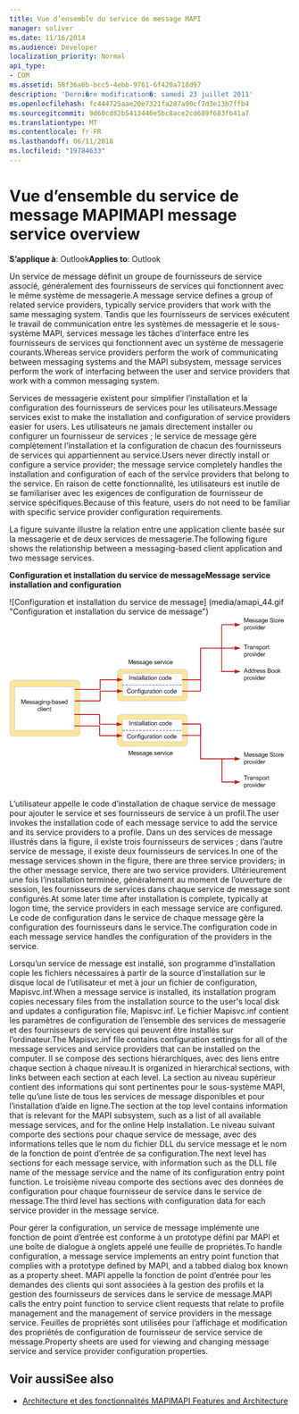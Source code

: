 ```yaml
---
title: Vue d’ensemble du service de message MAPI
manager: soliver
ms.date: 11/16/2014
ms.audience: Developer
localization_priority: Normal
api_type:
- COM
ms.assetid: 58f36a6b-bcc5-4ebb-9761-6f420a718d97
description: 'Derni�re modification�: samedi 23 juillet 2011'
ms.openlocfilehash: fc444725aae20e7321fa287a90cf7d3e13b7ffb4
ms.sourcegitcommit: 9d60cd82b5413446e5bc8ace2cd689f683fb41a7
ms.translationtype: MT
ms.contentlocale: fr-FR
ms.lasthandoff: 06/11/2018
ms.locfileid: "19784633"
---
```

# <a name="mapi-message-service-overview"></a><span data-ttu-id="846e5-103">Vue d’ensemble du service de message MAPI</span><span class="sxs-lookup"><span data-stu-id="846e5-103">MAPI message service overview</span></span>
  
<span data-ttu-id="846e5-104">**S’applique à**: Outlook</span><span class="sxs-lookup"><span data-stu-id="846e5-104">**Applies to**: Outlook</span></span> 
  
<span data-ttu-id="846e5-105">Un service de message définit un groupe de fournisseurs de service associé, généralement des fournisseurs de services qui fonctionnent avec le même système de messagerie.</span><span class="sxs-lookup"><span data-stu-id="846e5-105">A message service defines a group of related service providers, typically service providers that work with the same messaging system.</span></span> <span data-ttu-id="846e5-106">Tandis que les fournisseurs de services exécutent le travail de communication entre les systèmes de messagerie et le sous-système MAPI, services message les tâches d’interface entre les fournisseurs de services qui fonctionnent avec un système de messagerie courants.</span><span class="sxs-lookup"><span data-stu-id="846e5-106">Whereas service providers perform the work of communicating between messaging systems and the MAPI subsystem, message services perform the work of interfacing between the user and service providers that work with a common messaging system.</span></span>  
  
<span data-ttu-id="846e5-107">Services de messagerie existent pour simplifier l’installation et la configuration des fournisseurs de services pour les utilisateurs.</span><span class="sxs-lookup"><span data-stu-id="846e5-107">Message services exist to make the installation and configuration of service providers easier for users.</span></span> <span data-ttu-id="846e5-108">Les utilisateurs ne jamais directement installer ou configurer un fournisseur de services ; le service de message gère complètement l’installation et la configuration de chacun des fournisseurs de services qui appartiennent au service.</span><span class="sxs-lookup"><span data-stu-id="846e5-108">Users never directly install or configure a service provider; the message service completely handles the installation and configuration of each of the service providers that belong to the service.</span></span> <span data-ttu-id="846e5-109">En raison de cette fonctionnalité, les utilisateurs est inutile de se familiariser avec les exigences de configuration de fournisseur de service spécifiques.</span><span class="sxs-lookup"><span data-stu-id="846e5-109">Because of this feature, users do not need to be familiar with specific service provider configuration requirements.</span></span> 
  
<span data-ttu-id="846e5-110">La figure suivante illustre la relation entre une application cliente basée sur la messagerie et de deux services de messagerie.</span><span class="sxs-lookup"><span data-stu-id="846e5-110">The following figure shows the relationship between a messaging-based client application and two message services.</span></span>
  
<span data-ttu-id="846e5-111">**Configuration et installation du service de message**</span><span class="sxs-lookup"><span data-stu-id="846e5-111">**Message service installation and configuration**</span></span>
  
<span data-ttu-id="846e5-112">![Configuration et installation du service de message] (media/amapi_44.gif "Configuration et installation du service de message")</span><span class="sxs-lookup"><span data-stu-id="846e5-112">![Message service installation and configuration](media/amapi_44.gif "Message service installation and configuration")</span></span>
  
<span data-ttu-id="846e5-113">L’utilisateur appelle le code d’installation de chaque service de message pour ajouter le service et ses fournisseurs de service à un profil.</span><span class="sxs-lookup"><span data-stu-id="846e5-113">The user invokes the installation code of each message service to add the service and its service providers to a profile.</span></span> <span data-ttu-id="846e5-114">Dans un des services de message illustrés dans la figure, il existe trois fournisseurs de services ; dans l’autre service de message, il existe deux fournisseurs de services.</span><span class="sxs-lookup"><span data-stu-id="846e5-114">In one of the message services shown in the figure, there are three service providers; in the other message service, there are two service providers.</span></span> <span data-ttu-id="846e5-115">Ultérieurement une fois l’installation terminée, généralement au moment de l’ouverture de session, les fournisseurs de services dans chaque service de message sont configurés.</span><span class="sxs-lookup"><span data-stu-id="846e5-115">At some later time after installation is complete, typically at logon time, the service providers in each message service are configured.</span></span> <span data-ttu-id="846e5-116">Le code de configuration dans le service de chaque message gère la configuration des fournisseurs dans le service.</span><span class="sxs-lookup"><span data-stu-id="846e5-116">The configuration code in each message service handles the configuration of the providers in the service.</span></span>
  
<span data-ttu-id="846e5-117">Lorsqu’un service de message est installé, son programme d’installation copie les fichiers nécessaires à partir de la source d’installation sur le disque local de l’utilisateur et met à jour un fichier de configuration, Mapisvc.inf.</span><span class="sxs-lookup"><span data-stu-id="846e5-117">When a message service is installed, its installation program copies necessary files from the installation source to the user's local disk and updates a configuration file, Mapisvc.inf.</span></span> <span data-ttu-id="846e5-118">Le fichier Mapisvc.inf contient les paramètres de configuration de l’ensemble des services de messagerie et des fournisseurs de services qui peuvent être installés sur l’ordinateur.</span><span class="sxs-lookup"><span data-stu-id="846e5-118">The Mapisvc.inf file contains configuration settings for all of the message services and service providers that can be installed on the computer.</span></span> <span data-ttu-id="846e5-119">Il se compose des sections hiérarchiques, avec des liens entre chaque section à chaque niveau.</span><span class="sxs-lookup"><span data-stu-id="846e5-119">It is organized in hierarchical sections, with links between each section at each level.</span></span> <span data-ttu-id="846e5-120">La section au niveau supérieur contient des informations qui sont pertinentes pour le sous-système MAPI, telle qu’une liste de tous les services de message disponibles et pour l’installation d’aide en ligne.</span><span class="sxs-lookup"><span data-stu-id="846e5-120">The section at the top level contains information that is relevant for the MAPI subsystem, such as a list of all available message services, and for the online Help installation.</span></span> <span data-ttu-id="846e5-121">Le niveau suivant comporte des sections pour chaque service de message, avec des informations telles que le nom du fichier DLL du service message et le nom de la fonction de point d’entrée de sa configuration.</span><span class="sxs-lookup"><span data-stu-id="846e5-121">The next level has sections for each message service, with information such as the DLL file name of the message service and the name of its configuration entry point function.</span></span> <span data-ttu-id="846e5-122">Le troisième niveau comporte des sections avec des données de configuration pour chaque fournisseur de service dans le service de message.</span><span class="sxs-lookup"><span data-stu-id="846e5-122">The third level has sections with configuration data for each service provider in the message service.</span></span> 
  
<span data-ttu-id="846e5-123">Pour gérer la configuration, un service de message implémente une fonction de point d’entrée est conforme à un prototype défini par MAPI et une boîte de dialogue à onglets appelé une feuille de propriétés.</span><span class="sxs-lookup"><span data-stu-id="846e5-123">To handle configuration, a message service implements an entry point function that complies with a prototype defined by MAPI, and a tabbed dialog box known as a property sheet.</span></span> <span data-ttu-id="846e5-124">MAPI appelle la fonction de point d’entrée pour les demandes des clients qui sont associées à la gestion des profils et la gestion des fournisseurs de services dans le service de message.</span><span class="sxs-lookup"><span data-stu-id="846e5-124">MAPI calls the entry point function to service client requests that relate to profile management and the management of service providers in the message service.</span></span> <span data-ttu-id="846e5-125">Feuilles de propriétés sont utilisées pour l’affichage et modification des propriétés de configuration de fournisseur de service service de message.</span><span class="sxs-lookup"><span data-stu-id="846e5-125">Property sheets are used for viewing and changing message service and service provider configuration properties.</span></span> 
  
## <a name="see-also"></a><span data-ttu-id="846e5-126">Voir aussi</span><span class="sxs-lookup"><span data-stu-id="846e5-126">See also</span></span>

- [<span data-ttu-id="846e5-127">Architecture et des fonctionnalités MAPI</span><span class="sxs-lookup"><span data-stu-id="846e5-127">MAPI Features and Architecture</span></span>](mapi-features-and-architecture.md)

